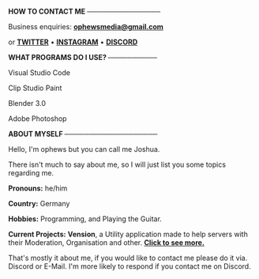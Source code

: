 **HOW TO CONTACT ME ───────────────**

Business enquiries: **ophewsmedia@gmail.com**

or **[TWITTER](https://twitter.com/ophewsmedia)** • **[INSTAGRAM](https://instagram.com/ophewsmedia)** • **[DISCORD](https://discord.gg/bqYDewpZHC)**

**WHAT PROGRAMS DO I USE? ──────────**

Visual Studio Code

Clip Studio Paint

Blender 3.0

Adobe Photoshop

**ABOUT MYSELF  ───────────────────**

Hello, I'm ophews but you can call me Joshua.

There isn't much to say about me, so I will just list you some topics regarding me.

**Pronouns:** he/him

**Country:** Germany

**Hobbies:** Programming, and Playing the Guitar.

**Current Projects:** **Vension**, a Utility application made to help servers with their Moderation, Organisation and other. **[Click to see more.](https://discord.gg/hFwRWurS)**

That's mostly it about me, if you would like to contact me please do it via. Discord or E-Mail. I'm more likely to respond if you contact me on Discord.
